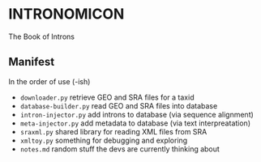 INTRONOMICON
============

The Book of Introns

## Manifest ##

In the order of use (-ish)

- `downloader.py` retrieve GEO and SRA files for a taxid
- `database-builder.py` read GEO and SRA files into database
- `intron-injector.py` add introns to database (via sequence alignment)
- `meta-injector.py` add metadata to database (via text interpreatation)
- `sraxml.py` shared library for reading XML files from SRA
- `xmltoy.py` something for debugging and exploring
- `notes.md` random stuff the devs are currently thinking about

